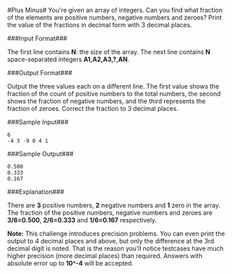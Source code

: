 #Plus Minus#
You're given an array of integers. Can you find what fraction of the elements are positive numbers, negative numbers and zeroes? Print the value of the fractions in decimal form with 3 decimal places.

###Input Format###

The first line contains **N**: the size of the array. 
The next line contains **N** space-separated integers **A1,A2,A3,?,AN**.

###Output Format###

Output the three values each on a different line. The first value shows the fraction of the count of positive numbers to the total numbers, the second shows the fraction of negative numbers, and the third represents the fraction of zeroes. Correct the fraction to 3 decimal places.

###Sample Input###

    6
    -4 3 -9 0 4 1 
        
###Sample Output###

    0.500
    0.333
    0.167

###Explanation###

There are **3** positive numbers, **2** negative numbers and **1** zero in the array. 
The fraction of the positive numbers, negative numbers and zeroes are **3/6=0.500**, **2/6=0.333** and **1/6=0.167** respectively.

**Note:** This challenge introduces precision problems. You can even print the output to 4 decimal places and above, but only the difference at the 3rd decimal digit is noted. That is the reason you'll notice testcases have much higher precision (more decimal places) than required. 
Answers with absolute error up to **10^-4** will be accepted.